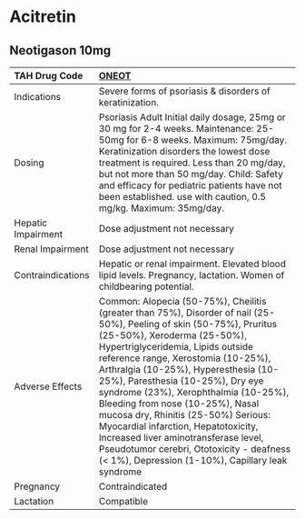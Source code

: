 # Acitretin

## Neotigason 10mg

| TAH Drug Code      | [ONEOT](https://www.tahsda.org.tw/drugs/hissearch.php?drug_code=ONEOT)                                                                                                                                                                                                                                                                                                                                                                                                                                                                                                                                      |
|:-------------------|:------------------------------------------------------------------------------------------------------------------------------------------------------------------------------------------------------------------------------------------------------------------------------------------------------------------------------------------------------------------------------------------------------------------------------------------------------------------------------------------------------------------------------------------------------------------------------------------------------------|
| Indications        | Severe forms of psoriasis & disorders of keratinization.                                                                                                                                                                                                                                                                                                                                                                                                                                                                                                                                                    |
| Dosing             | Psoriasis Adult Initial daily dosage, 25mg or 30 mg for 2-4 weeks. Maintenance: 25-50mg for 6-8 weeks. Maximum: 75mg/day. Keratinization disorders the lowest dose treatment is required. Less than 20 mg/day, but not more than 50 mg/day. Child: Safety and efficacy for pediatric patients have not been established. use with caution, 0.5 mg/kg. Maximum: 35mg/day.                                                                                                                                                                                                                                    |
| Hepatic Impairment | Dose adjustment not necessary                                                                                                                                                                                                                                                                                                                                                                                                                                                                                                                                                                               |
| Renal Impairment   | Dose adjustment not necessary                                                                                                                                                                                                                                                                                                                                                                                                                                                                                                                                                                               |
| Contraindications  | Hepatic or renal impairment. Elevated blood lipid levels. Pregnancy, lactation. Women of childbearing potential.                                                                                                                                                                                                                                                                                                                                                                                                                                                                                            |
| Adverse Effects    | Common: Alopecia (50-75%), Cheilitis (greater than 75%), Disorder of nail (25-50%), Peeling of skin (50-75%), Pruritus (25-50%), Xeroderma (25-50%), Hypertriglyceridemia, Lipids outside reference range, Xerostomia (10-25%), Arthralgia (10-25%), Hyperesthesia (10-25%), Paresthesia (10-25%), Dry eye syndrome (23%), Xerophthalmia (10-25%), Bleeding from nose (10-25%), Nasal mucosa dry, Rhinitis (25-50%) Serious: Myocardial infarction, Hepatotoxicity, Increased liver aminotransferase level, Pseudotumor cerebri, Ototoxicity - deafness (< 1%), Depression (1-10%), Capillary leak syndrome |
| Pregnancy          | Contraindicated                                                                                                                                                                                                                                                                                                                                                                                                                                                                                                                                                                                             |
| Lactation          | Compatible                                                                                                                                                                                                                                                                                                                                                                                                                                                                                                                                                                                                  |

